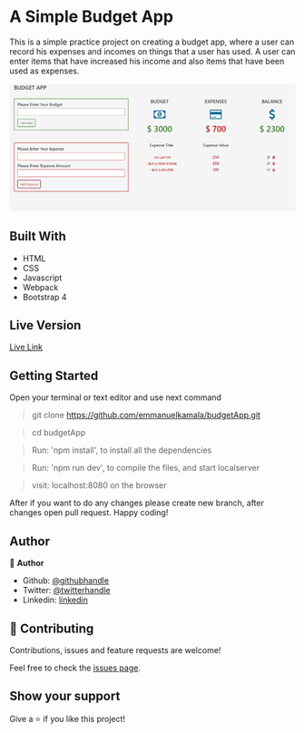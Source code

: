 # A Simple Budget App

This is a simple practice project on creating a budget app, where a user can record his expenses and incomes on things 
that a user has used. A user can enter items that have increased his income and also items that have been used as
expenses.


![screenshot](./dist/images/budget.png)


## Built With

- HTML
- CSS
- Javascript
- Webpack
- Bootstrap 4

## Live Version

[Live Link](https://emmanuelkamala.github.io/budgetApp/)


## Getting Started

Open your terminal or text editor and use next command

> git clone https://github.com/emmanuelkamala/budgetApp.git

> cd budgetApp

> Run: 'npm install', to install all the dependencies

> Run: 'npm run dev', to compile the files, and start localserver

> visit: localhost:8080 on the browser

After if you want to do any changes please create new branch, after changes open pull request.
Happy coding! 


## Author

👤 **Author**

- Github: [@githubhandle](https://github.com/emmanuelkamala)
- Twitter: [@twitterhandle](https://twitter.com/ejkamala)
- Linkedin: [linkedin](https://linkedin.com/in/emmanuelkamala)

## 🤝 Contributing

Contributions, issues and feature requests are welcome!

Feel free to check the [issues page](issues/).

## Show your support

Give a ⭐️ if you like this project!

